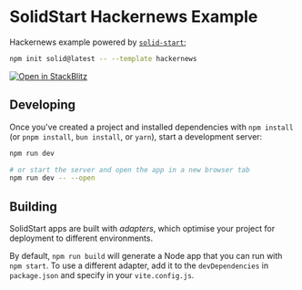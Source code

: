 # SolidStart Hackernews Example

Hackernews example powered by [`solid-start`](https://start.solidjs.com);

```bash
npm init solid@latest -- --template hackernews
```

[![Open in StackBlitz](https://developer.stackblitz.com/img/open_in_stackblitz.svg)](https://stackblitz.com/github/solidjs/solid-start/tree/main/examples/hackernews)

## Developing

Once you've created a project and installed dependencies with `npm install` (or `pnpm install`, `bun install`, or `yarn`), start a development server:

```bash
npm run dev

# or start the server and open the app in a new browser tab
npm run dev -- --open
```

## Building

SolidStart apps are built with _adapters_, which optimise your project for deployment to different environments.

By default, `npm run build` will generate a Node app that you can run with `npm start`. To use a different adapter, add it to the `devDependencies` in `package.json` and specify in your `vite.config.js`.
